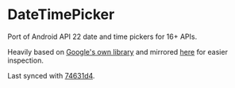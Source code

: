 # DateTimePicker

Port of Android API 22 date and time pickers for 16+ APIs.

Heavily based on [Google's own library](https://android.googlesource.com/platform/frameworks/opt/datetimepicker/) and mirrored [here](https://github.com/goncalossilva/datetimepicker) for easier inspection.

Last synced with [74631d4](https://github.com/goncalossilva/datetimepicker/commit/74631d4581fe01cfcbc38f63740d165f388d5044).
